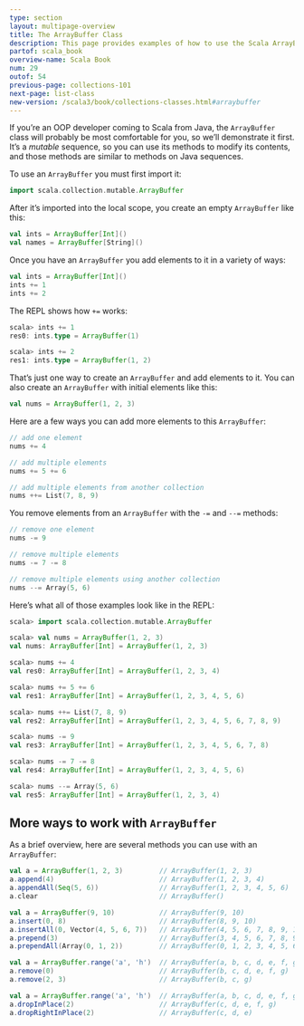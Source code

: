 ```yaml
---
type: section
layout: multipage-overview
title: The ArrayBuffer Class
description: This page provides examples of how to use the Scala ArrayBuffer class, including adding and removing elements.
partof: scala_book
overview-name: Scala Book
num: 29
outof: 54
previous-page: collections-101
next-page: list-class
new-version: /scala3/book/collections-classes.html#arraybuffer
---
```



If you’re an OOP developer coming to Scala from Java, the `ArrayBuffer` class will probably be most comfortable for you, so we’ll demonstrate it first. It’s a *mutable* sequence, so you can use its methods to modify its contents, and those methods are similar to methods on Java sequences.

To use an `ArrayBuffer` you must first import it:

```scala
import scala.collection.mutable.ArrayBuffer
```

After it’s imported into the local scope, you create an empty `ArrayBuffer` like this:

```scala
val ints = ArrayBuffer[Int]()
val names = ArrayBuffer[String]()
```

Once you have an `ArrayBuffer` you add elements to it in a variety of ways:

```scala
val ints = ArrayBuffer[Int]()
ints += 1
ints += 2
```

The REPL shows how `+=` works:

```scala
scala> ints += 1
res0: ints.type = ArrayBuffer(1)

scala> ints += 2
res1: ints.type = ArrayBuffer(1, 2)
```

That’s just one way to create an `ArrayBuffer` and add elements to it. You can also create an `ArrayBuffer` with initial elements like this:

```scala
val nums = ArrayBuffer(1, 2, 3)
```

Here are a few ways you can add more elements to this `ArrayBuffer`:

```scala
// add one element
nums += 4

// add multiple elements
nums += 5 += 6

// add multiple elements from another collection
nums ++= List(7, 8, 9)
```

You remove elements from an `ArrayBuffer` with the `-=` and `--=` methods:

```scala
// remove one element
nums -= 9

// remove multiple elements
nums -= 7 -= 8

// remove multiple elements using another collection
nums --= Array(5, 6)
```

Here’s what all of those examples look like in the REPL:

```scala
scala> import scala.collection.mutable.ArrayBuffer

scala> val nums = ArrayBuffer(1, 2, 3)
val nums: ArrayBuffer[Int] = ArrayBuffer(1, 2, 3)

scala> nums += 4
val res0: ArrayBuffer[Int] = ArrayBuffer(1, 2, 3, 4)

scala> nums += 5 += 6
val res1: ArrayBuffer[Int] = ArrayBuffer(1, 2, 3, 4, 5, 6)

scala> nums ++= List(7, 8, 9)
val res2: ArrayBuffer[Int] = ArrayBuffer(1, 2, 3, 4, 5, 6, 7, 8, 9)

scala> nums -= 9
val res3: ArrayBuffer[Int] = ArrayBuffer(1, 2, 3, 4, 5, 6, 7, 8)

scala> nums -= 7 -= 8
val res4: ArrayBuffer[Int] = ArrayBuffer(1, 2, 3, 4, 5, 6)

scala> nums --= Array(5, 6)
val res5: ArrayBuffer[Int] = ArrayBuffer(1, 2, 3, 4)
```



## More ways to work with `ArrayBuffer`

As a brief overview, here are several methods you can use with an `ArrayBuffer`:

```scala
val a = ArrayBuffer(1, 2, 3)         // ArrayBuffer(1, 2, 3)
a.append(4)                          // ArrayBuffer(1, 2, 3, 4)
a.appendAll(Seq(5, 6))               // ArrayBuffer(1, 2, 3, 4, 5, 6)
a.clear                              // ArrayBuffer()

val a = ArrayBuffer(9, 10)           // ArrayBuffer(9, 10)
a.insert(0, 8)                       // ArrayBuffer(8, 9, 10)
a.insertAll(0, Vector(4, 5, 6, 7))   // ArrayBuffer(4, 5, 6, 7, 8, 9, 10)
a.prepend(3)                         // ArrayBuffer(3, 4, 5, 6, 7, 8, 9, 10)
a.prependAll(Array(0, 1, 2))         // ArrayBuffer(0, 1, 2, 3, 4, 5, 6, 7, 8, 9, 10)

val a = ArrayBuffer.range('a', 'h')  // ArrayBuffer(a, b, c, d, e, f, g)
a.remove(0)                          // ArrayBuffer(b, c, d, e, f, g)
a.remove(2, 3)                       // ArrayBuffer(b, c, g)

val a = ArrayBuffer.range('a', 'h')  // ArrayBuffer(a, b, c, d, e, f, g)
a.dropInPlace(2)                     // ArrayBuffer(c, d, e, f, g)
a.dropRightInPlace(2)                // ArrayBuffer(c, d, e)
```

